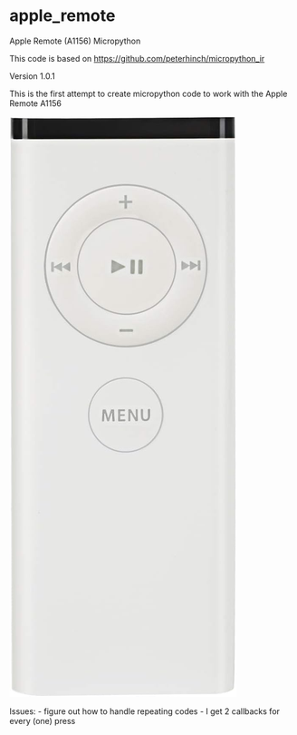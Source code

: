 # apple_remote
Apple Remote (A1156) Micropython

This code is based on https://github.com/peterhinch/micropython_ir

Version 1.0.1 

This is the first attempt to create micropython code to work with the Apple Remote A1156

![a1156](images/apple_remote_a1156.jpg)


Issues:
    - figure out how to handle repeating codes
    - I get 2 callbacks for every (one) press
